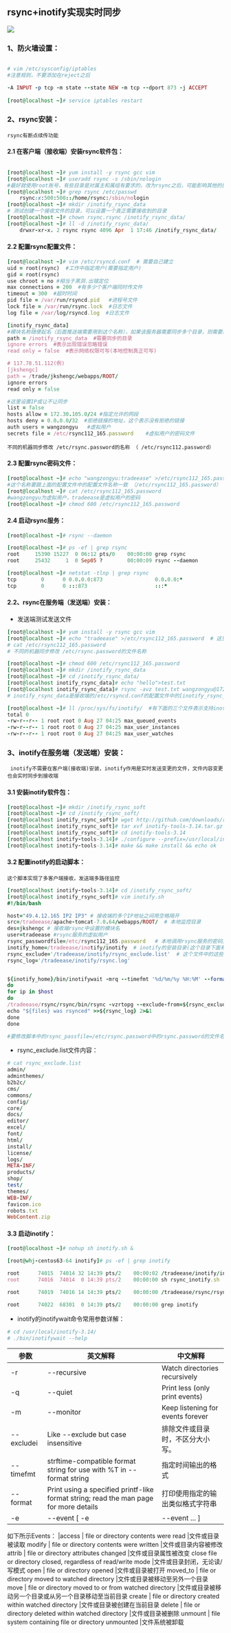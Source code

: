 ## rsync+inotify实现实时同步

![](https://github.com/ZongYuWang/image/blob/master/rsync1.png)
### 1、防火墙设置：
```ruby

# vim /etc/sysconfig/iptables
#注意规则，不要添加在reject之后

-A INPUT -p tcp -m state --state NEW -m tcp --dport 873 -j ACCEPT 
     
[root@localhost ~]# service iptables restart     
```
### 2、rsync安装：
`rsync有断点续传功能`
#### 2.1 在客户端（接收端）安装rsync软件包：
```ruby

[root@localhost ~]# yum install -y rsync gcc vim 
[root@localhost ~]# useradd rsync -s /sbin/nologin  
#最好就使用root账号，有些目录是对属主和属组有要求的，改为rsync之后，可能影响其他的服务正常运行
[root@localhost ~]# grep rsync /etc/passwd
    rsync:x:500:500::/home/rsync:/sbin/nologin    
[root@localhost ~]# mkdir /inotify_rsync_data  
# 测试创建一个接收文件的目录，可以设置一个真正需要接收到的目录
[root@localhost ~]# chown rsync.rsync /inotify_rsync_data/
[root@localhost ~]# ll -d /inotify_rsync_data/
    drwxr-xr-x. 2 rsync rsync 4096 Apr  1 17:46 /inotify_rsync_data/
```
#### 2.2 配置rsync配置文件：
```ruby
[root@localhost ~]# vim /etc/rsyncd.conf  # 需要自己建立
uid = root(rsync)  #工作中指定用户(需要指定用户)
gid = root(rsync)
use chroot = no #相当于黑洞.出错定位
max connections = 200  #有多少个客户端同时传文件
timeout = 300  #超时时间
pid file = /var/run/rsyncd.pid   #进程号文件
lock file = /var/run/rsync.lock  #日志文件
log file = /var/log/rsyncd.log  #日志文件

[inotify_rsync_data]  
#模块名称随便起名（后面推送端需要用到这个名称），如果该服务器需要同步多个目录，则需要另写多个模块
path = /inotify_rsync_data  #需要同步的目录
ignore errors  #表示出现错误忽略错误
read only = false  #表示网络权限可写(本地控制真正可写)

# 117.78.51.112(例)
[jkshengc]
path = /trade/jkshengc/webapps/ROOT/
ignore errors
read only = false

#这里设置IP或让不让同步
list = false
hosts allow = 172.30.105.0/24 #指定允许的网段
hosts deny = 0.0.0.0/32  #拒绝链接的地址，这个表示没有拒绝的链接
auth users = wangzongyu   #虚拟用户
secrets file = /etc/rsync112_165.password    #虚拟用户的密码文件                   

```
`不同的机器同步修改 /etc/rsync.password的名称 （ /etc/rsync112.password）`

#### 2.3 配置rsync密码文件：
```ruby
[root@localhost ~]# echo "wangzongyu:tradeease" >/etc/rsync112_165.password
#这个名称要跟上面的配置文件中的配置文件名称一致 （/etc/rsync112_165.password）
[root@localhost ~]# cat /etc/rsync112_165.password
#wangzongyu为虚拟用户，tradeease是虚拟用户的密码
[root@localhost ~]# chmod 600 /etc/rsync112_165.password
```
#### 2.4 启动rsync服务：
```ruby
[root@localhost ~]# rsync --daemon  

[root@localhost ~]# ps -ef | grep rsync
root     15390 15227  0 06:12 pts/0    00:00:00 grep rsync
root     25432     1  0 Sep05 ?        00:00:09 rsync --daemon

[root@localhost ~]# netstat -tlnp | grep rsync
tcp        0      0 0.0.0.0:873                 0.0.0.0:*                   LISTEN      25432/rsync         
tcp        0      0 :::873                      :::*                        LISTEN      25432/rsync
```

#### 2.2、rsync在服务端（发送端）安装：
- 发送端测试发送文件
```ruby
[root@localhost ~]# yum install -y rsync gcc vim 
[root@localhost ~]# echo "tradeease" >/etc/rsync112_165.password  # 这里只要写密码即可
# cat /etc/rsync112_165.password
# 不同的机器同步修改 /etc/rsync.password的文件名称

[root@localhost ~]# chmod 600 /etc/rsync112_165.password
[root@localhost ~]# mkdir /inotify_rsync_data
[root@localhost ~]# cd /inotify_rsync_data/
[root@localhost inotify_rsync_data]# echo "hello">test.txt
[root@localhost inotify_rsync_data]# rsync -avz test.txt wangzongyu@172.30.105.112::inotify_rsync_data --password-file=/etc/rsync112_165.password
# inotify_rsync_data是接收端的/etc/rsyncd.conf的配置文件中的[inotify_rsync_data]

[root@localhost ~]# ll /proc/sys/fs/inotify/  #有下面的三个文件表示支持inotify
total 0
-rw-r--r-- 1 root root 0 Aug 27 04:25 max_queued_events
-rw-r--r-- 1 root root 0 Aug 27 04:25 max_user_instances
-rw-r--r-- 1 root root 0 Aug 27 04:25 max_user_watches

```
### 3、inotify在服务端（发送端）安装：
` inotify不需要在客户端(接收端)安装，inotify作用是实时发送变更的文件，文件内容变更也会实时同步到接收端`

#### 3.1 安装inotify软件包：
```ruby
[root@localhost ~]# mkdir /inotify_rsync_soft
[root@localhost ~]# cd /inotify_rsync_soft/
[root@localhost inotify_rsync_soft]# wget http://github.com/downloads/rvoicilas/inotify-tools/inotify-tools-3.14.tar.gz
[root@localhost inotify_rsync_soft]# tar xvf inotify-tools-3.14.tar.gz 
[root@localhost inotify_rsync_soft]# cd inotify-tools-3.14
[root@localhost inotify-tools-3.14]# ./configure --prefix=/usr/local/inotify-3.14 
[root@localhost inotify-tools-3.14]# make && make install && echo ok
```

#### 3.2 配置inotify的启动脚本：
`这个脚本实现了多客户端接收，发送端多路径监控`
```ruby
[root@localhost inotify-tools-3.14]# cd /inotify_rsync_soft/
[root@localhost inotify_rsync_soft]# vim inotify.sh
#!/bin/bash

host="49.4.12.165 IP2 IP3" # 接收端的多个IP地址之间用空格隔开
src=/tradeease/apache-tomcat-7.0.64/webapps/ROOT/  # 本地监控目录
des=jkshengc # 接收端rsync中设置的模块名
user=tradeease #rsync服务的虚拟用户
rsync_passwordfile=/etc/rsync112_165.password   # 本地调用rsync服务的密码文件
inotify_home=/tradeease/inotify/inotify  # inotify的安装目录(这个目录下面有bin目录)
rsync_exclude='/tradeease/inotify/rsync_exclude.list'  # 这个文件中的这些文件不会同步(除了这里面的都会同步，是相对于上面的src下的相对文件)
rsync_log='/tradeease/inotify/rsync.log'


${inotify_home}/bin/inotifywait -mrq --timefmt '%d/%m/%y %H:%M' --format '%T %w%f%e' -e modify,delete,create,attrib $src/ | while read files
do
for ip in $host
do
/tradeease/rsync/rsync/bin/rsync -vzrtopg --exclude-from=${rsync_exclude}  --progress --password-file=${rsync_passwordfile} $src $user@$ip::$des
echo "${files} was rsynced" >>${rsync_log} 2>&1
done
done

#要修改脚本中的rsync_passfile=/etc/rsync.password中的rsync.password的文件名称名称

```

- rsync_exclude.list文件内容：
```ruby
# cat rsync_exclude.list 
admin/
adminthemes/
b2b2c/
cms/
commons/
config/
core/
docs/
editor/
excel/
font/
html/
install/
license/
logs/
META-INF/
products/
shop/
test/
themes/
WEB-INF/
favicon.ico
robots.txt
WebContent.zip

```

#### 3.3 启动inotify：
```ruby
[root@localhost ~]# nohup sh inotify.sh &
```

```ruby
[root@whj-centos63-64 inotify]# ps -ef | grep inotify

root      74015  74014 32 14:39 pts/2    00:00:02 /tradeease/inotify/inotify/bin/inotifywait -mrq --timefmt %d/%m/%y %H:%M --format %T %w%f%e -e modify,delete,create,attrib /tradeease/apache-tomcat-7.0.64/webapps/ROOT//
root      74016  74014  0 14:39 pts/2    00:00:00 sh rsync_inotify.sh

root      74019  74016 14 14:39 pts/2    00:00:00 /tradeease/rsync/rsync/bin/rsync -vzrtopg --exclude-from=/tradeease/inotify/rsync_exclude.list --progress --password-file=/etc/rsync112_165.password /tradeease/apache-tomcat-7.0.64/webapps/ROOT/ tradeease@49.4.12.165::jkshengc

root      74022  68301  0 14:39 pts/2    00:00:00 grep inotify

```


- inotify的inotifywait命令常用参数详解：
```ruby
# cd /usr/local/inotify-3.14/
# ./bin/inotifywait --help
```
| 参数  |  英文解释  | 中文解释  |
|-------|-----------|----------|
|-r|--recursive  | Watch directories recursively| 递归查询目录
|-q|--quiet  |    Print less (only print events)|打印监控事件的信息
|-m|--monitor |  Keep listening for events forever |Without this option, inotifywait will exit after one  event is received |始终保持事件监听状态
|--excludei  | Like --exclude but case insensitive |排除文件或目录时，不区分大小写。
|--timefmt |strftime-compatible format string for use with %T in --format string |指定时间输出的格式
|--format  | Print using a specified printf-like format string; read the man page for more details |打印使用指定的输出类似格式字符串
|-e|--event [ -e|--event ... ] |Listen for specific event(s).  If omitted, all events are  listened for |通过此参数可以指定需要监控的事件

如下所示Events：
|access    |       file or directory contents were read      |文件或目录被读取
modify     |      file or directory contents were written    |文件或目录内容被修改
attrib    |       file or directory attributes changed      |文件或目录属性被改变
close            file or directory closed, regardless of read/write mode    |文件或目录封闭，无论读/写模式
open       |     file or directory opened                    |文件或目录被打开
moved_to   |     file or directory moved to watched directory    |文件或目录被移动至另外一个目录
move       |     file or directory moved to or from watched directory    |文件或目录被移动另一个目录或从另一个目录移动至当前目录
create     |      file or directory created within watched directory     |文件或目录被创建在当前目录
delete     |      file or directory deleted within watched directory     |文件或目录被删除
unmount    |     file system containing file or directory unmounted  |文件系统被卸载
